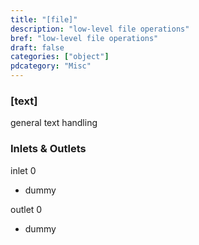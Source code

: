 ```yaml
---
title: "[file]"
description: "low-level file operations"
bref: "low-level file operations"
draft: false
categories: ["object"]
pdcategory: "Misc"
---
```


### [text]

general text handling

### Inlets & Outlets

inlet 0

 - dummy

outlet 0

 - dummy
 
